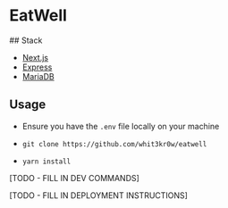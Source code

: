 # EatWell

## Stack
- [Next.js](https://nextjs.org/)
- [Express](https://expressjs.com/)
- [MariaDB](https://aws.amazon.com/rds/mariadb/)

## Usage
- Ensure you have the `.env` file locally on your machine

- `git clone https://github.com/whit3kr0w/eatwell`
- `yarn install`

[TODO - FILL IN DEV COMMANDS]

[TODO - FILL IN DEPLOYMENT INSTRUCTIONS]
